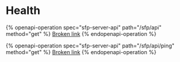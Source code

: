 # Health

{% openapi-operation spec="sfp-server-api" path="/sfp/api" method="get" %}
[Broken link](broken-reference)
{% endopenapi-operation %}

{% openapi-operation spec="sfp-server-api" path="/sfp/api/ping" method="get" %}
[Broken link](broken-reference)
{% endopenapi-operation %}

